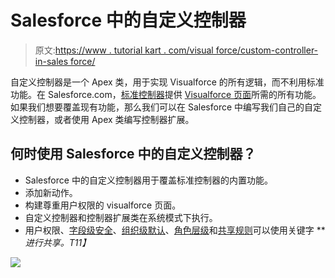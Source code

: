 # Salesforce 中的自定义控制器

> 原文:[https://www . tutorial kart . com/visual force/custom-controller-in-sales force/](https://www.tutorialkart.com/visualforce/custom-controller-in-salesforce/)

自定义控制器是一个 Apex 类，用于实现 Visualforce 的所有逻辑，而不利用标准功能。在 Salesforce.com，[标准控制器](https://www.tutorialkart.com/visualforce/standard-controller-in-salesforce-standardcontroller-attribute/)提供 [Visualforce 页面](https://www.tutorialkart.com/visualforce/how-to-create-visualforce-page-in-salesforce/)所需的所有功能。如果我们想要覆盖现有功能，那么我们可以在 Salesforce 中编写我们自己的自定义控制器，或者使用 Apex 类编写控制器扩展。

## 何时使用 Salesforce 中的自定义控制器？

*   Salesforce 中的自定义控制器用于覆盖标准控制器的内置功能。
*   添加新动作。
*   构建尊重用户权限的 visualforce 页面。
*   自定义控制器和控制器扩展类在系统模式下执行。
*   用户权限、[字段级安全](https://www.tutorialkart.com/salesforce/salesforce-security-field-level-security-admin-tutorials/)、[组织级默认](https://www.tutorialkart.com/salesforce/organization-wide-default-owd-sharing-settings-in-salesforce/)、[角色层级](https://www.tutorialkart.com/salesforce/role-hierarchies-creating-role-hierarchies-in-salesforce/)和[共享规则](https://www.tutorialkart.com/salesforce/sharing-rules-salesforce-salesforce-security/)可以使用关键字 ***进行共享。*T11】**

[![](../Images/925da31b32d6bc3827932f6c8afb11bb.png)](https://www.tutorialkart.com/)
